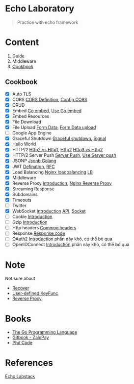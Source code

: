 # Echo Laboratory
> Practice with echo framework

# Content
1. Guide
1. Middleware
1. [Cookbook](#cookbook)

## Cookbook
- [x] Auto TLS
- [x] CORS [CORS Definition](https://developer.mozilla.org/en-US/docs/Web/HTTP/CORS), [Config CORS](https://topdev.vn/blog/cors-la-gi/)
- [x] CRUD
- [x] Embed [Go embed](https://golang.org/pkg/embed/), [Use Go embed](https://lakefs.io/working-with-embed-in-go/)
- [x] Embed Resources
- [x] File Download 
- [x] File Upload [Form Data](https://developer.mozilla.org/en-US/docs/Learn/Forms/Sending_forms_through_JavaScript), [Form Data upload](https://developer.mozilla.org/en-US/docs/Web/API/FormData/Using_FormData_Objects)
- [ ] Google App Engine
- [x] Graceful Shutdown [Graceful shutdown](https://topdev.vn/blog/tim-hieu-ve-graceful-shutdown-graceful-shutdown-trong-golang/), [Signal](https://cuongquach.com/su-khac-biet-sigterm-va-sigkill-linux.html)
- [x] Hello World
- [x] HTTP/2 [Http2 vs Http1](https://www.cloudflare.com/learning/performance/http2-vs-http1.1/),  [Http2](https://blog.cloudflare.com/introducing-http2/) [Http3 vs Http2](https://blog.cloudflare.com/http-3-vs-http-2/)
- [x] HTTP/2 Server Push [Server Push](https://www.cloudflare.com/website-optimization/http2/serverpush/), [Use Server push](https://blog.cloudflare.com/http-2-server-push-with-multiple-assets-per-link-header/)
- [x] JSONP [Jsonb Golang](https://coussej.github.io/2016/02/16/Handling-JSONB-in-Go-Structs/)
- [x] JWT [Defination](https://jwt.io/introduction), [RFC](https://datatracker.ietf.org/doc/html/rfc7519)
- [x] Load Balancing [Nginx loadbalancing](https://docs.nginx.com/nginx/admin-guide/load-balancer/http-load-balancer/) [LB](https://bizflycloud.vn/tin-tuc/load-balancer-la-gi-giup-can-bang-tai-ra-sao-20180628130010656.htm)
- [x] Middleware
- [x] Reverse Proxy [Introduction](https://viblo.asia/p/reverse-proxy-server-la-gi-eW65GW4P5DO), [Nginx Reverse Proxy](https://www.scaleway.com/en/docs/how-to-configure-nginx-reverse-proxy/)
- [x] Streaming Response 
- [x] Subdomains
- [x] Timeouts
- [ ] Twitter
- [x] WebSocket [Introduction](https://en.wikipedia.org/wiki/WebSocket) [API](https://developer.mozilla.org/en-US/docs/Web/API/WebSocket), [Socket](https://viblo.asia/p/websocket-la-gi-hieu-ro-ve-websocket-1Je5E4BmlnL)
- [ ] Cookie [Introduction](https://developer.mozilla.org/en-US/docs/Web/HTTP/Cookies)
- [ ] Gzip [Introduction](https://betterexplained.com/articles/how-to-optimize-your-site-with-gzip-compression/)
- [ ] Http headers [Common headers](https://developer.mozilla.org/en-US/docs/Web/HTTP/Headers)
- [ ] Response [Response code](https://developer.mozilla.org/en-US/docs/Web/HTTP/Status)
- [ ] OAuth2 [Introduction](https://oauth.net/2/) phần này khó, có thể bỏ qua 
- [ ] OpenIDConnect [Introduction](https://openid.net/connect/) phần này khó, có thể bỏ qua 

# Note
Not sure about
- [Recover](https://echo.labstack.com/middleware/recover/)
- [User-defined KeyFunc](https://echo.labstack.com/cookbook/jwt/)
- [Reverse Proxy](https://echo.labstack.com/cookbook/reverse-proxy/)

# Books
- [The Go Programming Language](https://drive.google.com/file/d/1H4ORFCaQFAndCmV5WrLmh1TLI0XnRJbc/view?usp=sharing)
- [Gitbook - ZaloPay](https://zalopay-oss.github.io/go-advanced/)
- [Phở Code](https://phocode.com/golang/go-lap-trinh-go/#google_vignette)

# References
[Echo Labstack](https://echo.labstack.com/)
